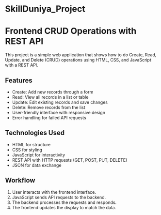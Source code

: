 # SkillDuniya_Project
# Frontend CRUD Operations with REST API

This project is a simple web application that shows how to do Create, Read, Update, and Delete (CRUD) operations using HTML, CSS, and JavaScript with a REST API.

## Features
- Create: Add new records through a form
- Read: View all records in a list or table
- Update: Edit existing records and save changes
- Delete: Remove records from the list
- User-friendly interface with responsive design
- Error handling for failed API requests

## Technologies Used
- HTML for structure
- CSS for styling
- JavaScript for interactivity
- REST API with HTTP requests (GET, POST, PUT, DELETE)
- JSON for data exchange

## Workflow
1. User interacts with the frontend interface.
2. JavaScript sends API requests to the backend.
3. The backend processes the requests and responds.
4. The frontend updates the display to match the data.


